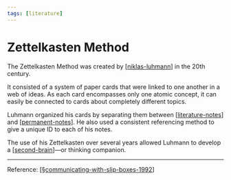 ```yaml
---
tags: [literature]
---
```

# Zettelkasten Method

The Zettelkasten Method was created by [[niklas-luhmann]] in the 20th century.

It consisted of a system of paper cards that were linked to one another in a web of ideas. As each card encompasses only one atomic concept, it can easily be connected to cards about completely different topics.

Luhmann organized his cards by separating them between [[literature-notes]] and [[permanent-notes]]. He also used a consistent referencing method to give a unique ID to each of his notes.

The use of his Zettelkasten over several years allowed Luhmann to develop a [[second-brain]]—or thinking companion.

---
Reference: [[§communicating-with-slip-boxes-1992]]

[//begin]: # "Autogenerated link references for markdown compatibility"
[niklas-luhmann]: ../6-people/niklas-luhmann "Niklas Luhmann"
[literature-notes]: literature-notes "Literature Notes"
[permanent-notes]: permanent-notes "Permanent Notes"
[second-brain]: second-brain "Second Brain"
[§communicating-with-slip-boxes-1992]: ../1-reference/§communicating-with-slip-boxes-1992 "Communicating With Slip Boxes (1992)"
[//end]: # "Autogenerated link references"